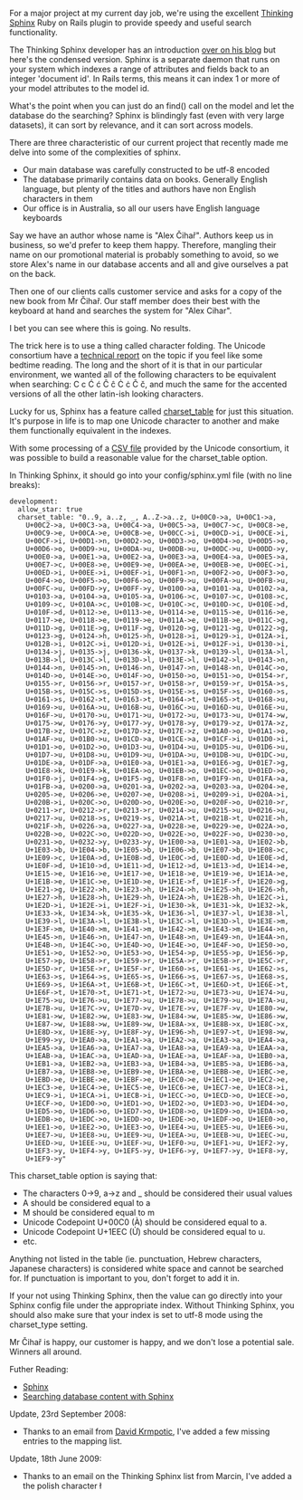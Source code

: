 For a major project at my current day job, we're using the excellent [Thinking
Sphinx](http://ts.freelancing-gods.com) Ruby on Rails plugin to provide speedy
and useful search functionality.

The Thinking Sphinx developer has an introduction [over on his
blog](http://freelancing-gods.com/posts/sphinx_a_primer) but here's the
condensed version. Sphinx is a separate daemon that runs on your system which
indexes a range of attributes and fields back to an integer 'document id'. In
Rails terms, this means it can index 1 or more of your model attributes to the
model id.

What's the point when you can just do an find() call on the model and let the
database do the searching? Sphinx is blindingly fast (even with very large
datasets), it can sort by relevance, and it can sort across models.

There are three characteristic of our current project that recently made me
delve into some of the complexities of sphinx.


- Our main database was carefully constructed to be utf-8 encoded
- The database primarily contains data on books. Generally English language, but plenty of the titles and authors have non English characters in them
- Our office is in Australia, so all our users have English language keyboards


Say we have an author whose name is "Alex Čihař". Authors keep us in business,
so we'd prefer to keep them happy. Therefore, mangling their name on our
promotional material is probably something to avoid, so we store Alex's name in
our database accents and all and give ourselves a pat on the back.

Then one of our clients calls customer service and asks for a copy of the new
book from Mr Čihař. Our staff member does their best with the keyboard at hand
and searches the system for "Alex Cihar".

I bet you can see where this is going. No results.

The trick here is to use a thing called character folding. The Unicode
consortium have a [technical report](http://unicode.org/reports/tr30/) on the
topic if you feel like some bedtime reading. The long and the short of it is that
in our particular environment, we wanted all of the following characters to be
equivalent when searching: C c Ć ć Ĉ ĉ Ċ ċ Č č, and much the same for the
accented versions of all the other latin-ish looking characters.

Lucky for us, Sphinx has a feature called
[charset_table](http://www.sphinxsearch.com/doc.html#conf-charset-table) for
just this situation. It's purpose in life is to map one Unicode character to
another and make them functionally equivalent in the indexes.

With some processing of a [CSV
file](http://www.unicode.org/Public/UNIDATA/UnicodeData.txt) provided by the
Unicode consortium, it was possible to build a reasonable value for the
charset_table option.

In Thinking Sphinx, it should go into your config/sphinx.yml file (with no line
breaks):

    development:
      allow_star: true
      charset_table: "0..9, a..z, _, A..Z->a..z, U+00C0->a, U+00C1->a,
        U+00C2->a, U+00C3->a, U+00C4->a, U+00C5->a, U+00C7->c, U+00C8->e,
        U+00C9->e, U+00CA->e, U+00CB->e, U+00CC->i, U+00CD->i, U+00CE->i,
        U+00CF->i, U+00D1->n, U+00D2->o, U+00D3->o, U+00D4->o, U+00D5->o,
        U+00D6->o, U+00D9->u, U+00DA->u, U+00DB->u, U+00DC->u, U+00DD->y,
        U+00E0->a, U+00E1->a, U+00E2->a, U+00E3->a, U+00E4->a, U+00E5->a,
        U+00E7->c, U+00E8->e, U+00E9->e, U+00EA->e, U+00EB->e, U+00EC->i,
        U+00ED->i, U+00EE->i, U+00EF->i, U+00F1->n, U+00F2->o, U+00F3->o,
        U+00F4->o, U+00F5->o, U+00F6->o, U+00F9->u, U+00FA->u, U+00FB->u,
        U+00FC->u, U+00FD->y, U+00FF->y, U+0100->a, U+0101->a, U+0102->a,
        U+0103->a, U+0104->a, U+0105->a, U+0106->c, U+0107->c, U+0108->c,
        U+0109->c, U+010A->c, U+010B->c, U+010C->c, U+010D->c, U+010E->d,
        U+010F->d, U+0112->e, U+0113->e, U+0114->e, U+0115->e, U+0116->e,
        U+0117->e, U+0118->e, U+0119->e, U+011A->e, U+011B->e, U+011C->g,
        U+011D->g, U+011E->g, U+011F->g, U+0120->g, U+0121->g, U+0122->g,
        U+0123->g, U+0124->h, U+0125->h, U+0128->i, U+0129->i, U+012A->i,
        U+012B->i, U+012C->i, U+012D->i, U+012E->i, U+012F->i, U+0130->i,
        U+0134->j, U+0135->j, U+0136->k, U+0137->k, U+0139->l, U+013A->l,
        U+013B->l, U+013C->l, U+013D->l, U+013E->l, U+0142->l, U+0143->n,
        U+0144->n, U+0145->n, U+0146->n, U+0147->n, U+0148->n, U+014C->o,
        U+014D->o, U+014E->o, U+014F->o, U+0150->o, U+0151->o, U+0154->r,
        U+0155->r, U+0156->r, U+0157->r, U+0158->r, U+0159->r, U+015A->s,
        U+015B->s, U+015C->s, U+015D->s, U+015E->s, U+015F->s, U+0160->s,
        U+0161->s, U+0162->t, U+0163->t, U+0164->t, U+0165->t, U+0168->u,
        U+0169->u, U+016A->u, U+016B->u, U+016C->u, U+016D->u, U+016E->u,
        U+016F->u, U+0170->u, U+0171->u, U+0172->u, U+0173->u, U+0174->w,
        U+0175->w, U+0176->y, U+0177->y, U+0178->y, U+0179->z, U+017A->z,
        U+017B->z, U+017C->z, U+017D->z, U+017E->z, U+01A0->o, U+01A1->o,
        U+01AF->u, U+01B0->u, U+01CD->a, U+01CE->a, U+01CF->i, U+01D0->i,
        U+01D1->o, U+01D2->o, U+01D3->u, U+01D4->u, U+01D5->u, U+01D6->u,
        U+01D7->u, U+01D8->u, U+01D9->u, U+01DA->u, U+01DB->u, U+01DC->u,
        U+01DE->a, U+01DF->a, U+01E0->a, U+01E1->a, U+01E6->g, U+01E7->g,
        U+01E8->k, U+01E9->k, U+01EA->o, U+01EB->o, U+01EC->o, U+01ED->o,
        U+01F0->j, U+01F4->g, U+01F5->g, U+01F8->n, U+01F9->n, U+01FA->a,
        U+01FB->a, U+0200->a, U+0201->a, U+0202->a, U+0203->a, U+0204->e,
        U+0205->e, U+0206->e, U+0207->e, U+0208->i, U+0209->i, U+020A->i,
        U+020B->i, U+020C->o, U+020D->o, U+020E->o, U+020F->o, U+0210->r,
        U+0211->r, U+0212->r, U+0213->r, U+0214->u, U+0215->u, U+0216->u,
        U+0217->u, U+0218->s, U+0219->s, U+021A->t, U+021B->t, U+021E->h,
        U+021F->h, U+0226->a, U+0227->a, U+0228->e, U+0229->e, U+022A->o,
        U+022B->o, U+022C->o, U+022D->o, U+022E->o, U+022F->o, U+0230->o,
        U+0231->o, U+0232->y, U+0233->y, U+1E00->a, U+1E01->a, U+1E02->b,
        U+1E03->b, U+1E04->b, U+1E05->b, U+1E06->b, U+1E07->b, U+1E08->c,
        U+1E09->c, U+1E0A->d, U+1E0B->d, U+1E0C->d, U+1E0D->d, U+1E0E->d,
        U+1E0F->d, U+1E10->d, U+1E11->d, U+1E12->d, U+1E13->d, U+1E14->e,
        U+1E15->e, U+1E16->e, U+1E17->e, U+1E18->e, U+1E19->e, U+1E1A->e,
        U+1E1B->e, U+1E1C->e, U+1E1D->e, U+1E1E->f, U+1E1F->f, U+1E20->g,
        U+1E21->g, U+1E22->h, U+1E23->h, U+1E24->h, U+1E25->h, U+1E26->h,
        U+1E27->h, U+1E28->h, U+1E29->h, U+1E2A->h, U+1E2B->h, U+1E2C->i,
        U+1E2D->i, U+1E2E->i, U+1E2F->i, U+1E30->k, U+1E31->k, U+1E32->k,
        U+1E33->k, U+1E34->k, U+1E35->k, U+1E36->l, U+1E37->l, U+1E38->l,
        U+1E39->l, U+1E3A->l, U+1E3B->l, U+1E3C->l, U+1E3D->l, U+1E3E->m,
        U+1E3F->m, U+1E40->m, U+1E41->m, U+1E42->m, U+1E43->m, U+1E44->n,
        U+1E45->n, U+1E46->n, U+1E47->n, U+1E48->n, U+1E49->n, U+1E4A->n,
        U+1E4B->n, U+1E4C->o, U+1E4D->o, U+1E4E->o, U+1E4F->o, U+1E50->o,
        U+1E51->o, U+1E52->o, U+1E53->o, U+1E54->p, U+1E55->p, U+1E56->p,
        U+1E57->p, U+1E58->r, U+1E59->r, U+1E5A->r, U+1E5B->r, U+1E5C->r,
        U+1E5D->r, U+1E5E->r, U+1E5F->r, U+1E60->s, U+1E61->s, U+1E62->s,
        U+1E63->s, U+1E64->s, U+1E65->s, U+1E66->s, U+1E67->s, U+1E68->s,
        U+1E69->s, U+1E6A->t, U+1E6B->t, U+1E6C->t, U+1E6D->t, U+1E6E->t,
        U+1E6F->t, U+1E70->t, U+1E71->t, U+1E72->u, U+1E73->u, U+1E74->u,
        U+1E75->u, U+1E76->u, U+1E77->u, U+1E78->u, U+1E79->u, U+1E7A->u,
        U+1E7B->u, U+1E7C->v, U+1E7D->v, U+1E7E->v, U+1E7F->v, U+1E80->w,
        U+1E81->w, U+1E82->w, U+1E83->w, U+1E84->w, U+1E85->w, U+1E86->w,
        U+1E87->w, U+1E88->w, U+1E89->w, U+1E8A->x, U+1E8B->x, U+1E8C->x,
        U+1E8D->x, U+1E8E->y, U+1E8F->y, U+1E96->h, U+1E97->t, U+1E98->w,
        U+1E99->y, U+1EA0->a, U+1EA1->a, U+1EA2->a, U+1EA3->a, U+1EA4->a,
        U+1EA5->a, U+1EA6->a, U+1EA7->a, U+1EA8->a, U+1EA9->a, U+1EAA->a,
        U+1EAB->a, U+1EAC->a, U+1EAD->a, U+1EAE->a, U+1EAF->a, U+1EB0->a,
        U+1EB1->a, U+1EB2->a, U+1EB3->a, U+1EB4->a, U+1EB5->a, U+1EB6->a,
        U+1EB7->a, U+1EB8->e, U+1EB9->e, U+1EBA->e, U+1EBB->e, U+1EBC->e,
        U+1EBD->e, U+1EBE->e, U+1EBF->e, U+1EC0->e, U+1EC1->e, U+1EC2->e,
        U+1EC3->e, U+1EC4->e, U+1EC5->e, U+1EC6->e, U+1EC7->e, U+1EC8->i,
        U+1EC9->i, U+1ECA->i, U+1ECB->i, U+1ECC->o, U+1ECD->o, U+1ECE->o,
        U+1ECF->o, U+1ED0->o, U+1ED1->o, U+1ED2->o, U+1ED3->o, U+1ED4->o,
        U+1ED5->o, U+1ED6->o, U+1ED7->o, U+1ED8->o, U+1ED9->o, U+1EDA->o,
        U+1EDB->o, U+1EDC->o, U+1EDD->o, U+1EDE->o, U+1EDF->o, U+1EE0->o,
        U+1EE1->o, U+1EE2->o, U+1EE3->o, U+1EE4->u, U+1EE5->u, U+1EE6->u,
        U+1EE7->u, U+1EE8->u, U+1EE9->u, U+1EEA->u, U+1EEB->u, U+1EEC->u,
        U+1EED->u, U+1EEE->u, U+1EEF->u, U+1EF0->u, U+1EF1->u, U+1EF2->y,
        U+1EF3->y, U+1EF4->y, U+1EF5->y, U+1EF6->y, U+1EF7->y, U+1EF8->y,
        U+1EF9->y"

This charset_table option is saying that: 


- The characters 0->9, a->z and _ should be considered their usual values
- A should be considered equal to a
- M should be considered equal to m
- Unicode Codepoint U+00C0 (À) should be considered equal to a.
- Unicode Codepoint U+1EEC (Ử) should be considered equal to u.
- etc.


Anything not listed in the table (ie. punctuation, Hebrew characters, Japanese
characters) is considered white space and cannot be searched for. If
punctuation is important to you, don't forget to add it in.

If your not using Thinking Sphinx, then the value can go directly into your
Sphinx config file under the appropriate index. Without Thinking Sphinx, you
should also make sure that your index is set to utf-8 mode using the
charset_type setting.

Mr Čihař is happy, our customer is happy, and we don't lose a potential sale.
Winners all around.

Futher Reading:

- [Sphinx](http://www.sphinxsearch.com/)
- [Searching database content with Sphinx](http://www.linux.com/feature/118721)

Update, 23rd September 2008:
- Thanks to an email from [David Krmpotic](http://www.davidkrmpotic.com/), I've
  added a few missing entries to the mapping list.

Update, 18th June 2009:
- Thanks to an email on the Thinking Sphinx list from Marcin, I've
  added a the polish character ł
